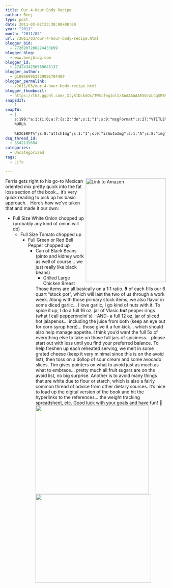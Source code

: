 ```yaml
---
title: Our 4-Hour Body Recipe
author: Beej
type: post
date: 2011-03-02T23:30:00+00:00
year: "2011"
month: "2011/03"
url: /2011/03/our-4-hour-body-recipe.html
blogger_bid:
  - 7726907200224433699
blogger_blog:
  - www.beejblog.com
blogger_id:
  - 2742434256569645137
blogger_author:
  - g108669953529091704409
blogger_permalink:
  - /2011/03/our-4-hour-body-recipe.html
blogger_thumbnail:
  - https://lh3.ggpht.com/_XlySlDLkdOc/TW5ifwg1olI/AAAAAAAAE5Q/xLCgSMB9kAc/image%5B2%5D.png?imgmax=800
snapEdIT:
  - 1
snapTW:
  - |
    s:199:"a:1:{i:0;a:7:{s:2:"do";s:1:"1";s:9:"msgFormat";s:27:"%TITLE%
    %URL%
    
    %EXCERPT%";s:8:"attchImg";s:1:"1";s:9:"isAutoImg";s:1:"A";s:8:"imgToUse";s:0:"";s:9:"isAutoURL";s:1:"A";s:8:"urlToUse";s:0:"";}}";
dsq_thread_id:
  - 5542135694
categories:
  - Uncategorized
tags:
  - Life

---
```

<a title="Link to Amazon" href="https://www.amazon.com/dp/030746363X/ref=as_li_tf_til?tag=httpwwwbeejbl-20&camp=0&creative=0&linkCode=as1&creativeASIN=030746363X&adid=10169PK7PCC18R0XGR78&" target="_blank"><img title="Link to Amazon" style="border-left-width: 0px; border-right-width: 0px; background-image: none; border-bottom-width: 0px; float: right; padding-top: 0px; padding-left: 0px; display: inline; padding-right: 0px; border-top-width: 0px" border="0" alt="Link to Amazon" align="right" src="https://lh3.ggpht.com/_XlySlDLkdOc/TW5ifwg1olI/AAAAAAAAE5Q/xLCgSMB9kAc/image%5B2%5D.png?imgmax=800" width="251" height="325" /></a> Ferris gets right to his go-to Mexican oriented mix pretty quick into the fat loss section of the book… it’s very quick reading to pick up his basic approach.&nbsp;&nbsp; Here’s how we’ve taken that and made it our own:

  * Full Size White Onion chopped up (probably any kind of onion will do) 
      * Full Size Tomato chopped up 
          * Full Green or Red Bell Pepper chopped up 
              * Can of Black Beans (pinto and kidney work as well of course… we just really like black beans) 
                  * Grilled Large Chicken Breast </ul> 
                Those items are all basically on a 1:1 ratio. _**5**_ of each fills our 6 quart “stock pot”, which will last the two of us through a work week. Along with those primary stock items, we also flavor in some diced garlic… I love garlic, I go kind of nuts with it. To spice it up, I do a full 16 oz. jar of Vlasic _**hot**_ pepper rings (what I call pepperoncini's)&nbsp; -AND- a full 12 oz. jar of sliced hot jalapenos… including the juice from both (keep an eye out for corn syrup here)… those give it a fun kick… which should also help manage appetite. I think you’d want the full 5x of everything else to take on those full jars of spiciness… please start out with less until you find your preferred balance. To help freshen up each reheated serving, we melt in some grated cheese (keep it very minimal since this is on the avoid list), then toss on a dollop of sour cream and some avocado slices. Tim gives pointers on what to avoid just as much as what to embrace… pretty much all fruit sugars are on the avoid list, no big surprise. Another is to avoid many things that are white due to flour or starch, which is also a fairly common thread of advice from other dietary sources. It’s nice to load up the digital version of the book and hit the hyperlinks to the references… the weight tracking spreadsheet, etc. Good luck with your goals and have fun! 🙂 <img title="Getting Started" style="border-left-width: 0px; border-right-width: 0px; background-image: none; border-bottom-width: 0px; padding-top: 0px; padding-left: 0px; display: inline; padding-right: 0px; border-top-width: 0px" border="0" alt="" src="https://lh5.ggpht.com/_XlySlDLkdOc/TXPEGvWTlSI/AAAAAAAAE48/XykcMElylvk/P1060007_thumb%5B3%5D.jpg?imgmax=800" width="356" height="278" /><img title="Full Pot!" style="border-left-width: 0px; border-right-width: 0px; background-image: none; border-bottom-width: 0px; padding-top: 0px; padding-left: 0px; display: inline; padding-right: 0px; border-top-width: 0px" border="0" alt="" src="https://lh5.ggpht.com/_XlySlDLkdOc/TXPEIMD5IRI/AAAAAAAAE5E/St9FWhlWyHE/P1060021_thumb%5B2%5D.jpg?imgmax=800" width="363" height="278" />